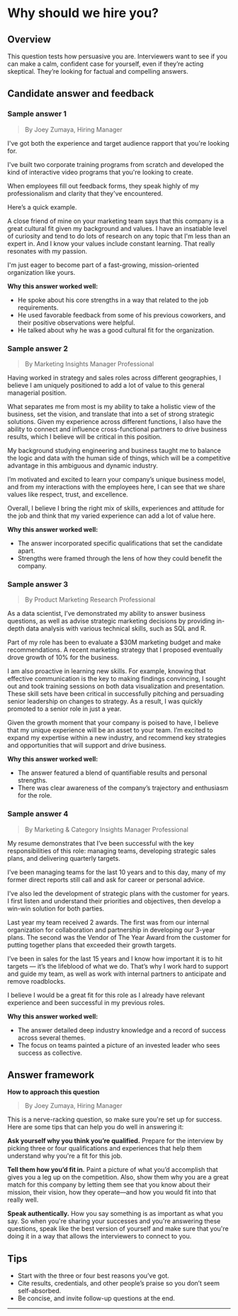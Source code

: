 # Why should we hire you?

## Overview
This question tests how persuasive you are. Interviewers want to see if you can make a calm, confident case for yourself, even if they’re acting skeptical. They’re looking for factual and compelling answers.

## Candidate answer and feedback

### Sample answer 1
> By Joey Zumaya, Hiring Manager

I've got both the experience and target audience rapport that you're looking for.

I've built two corporate training programs from scratch and developed the kind of interactive video programs that you're looking to create.

When employees fill out feedback forms, they speak highly of my professionalism and clarity that they've encountered.

Here’s a quick example.

A close friend of mine on your marketing team says that this company is a great cultural fit given my background and values. I have an insatiable level of curiosity and tend to do lots of research on any topic that I'm less than an expert in. And I know your values include constant learning. That really resonates with my passion.

I'm just eager to become part of a fast-growing, mission-oriented organization like yours.

**Why this answer worked well:**

* He spoke about his core strengths in a way that related to the job requirements.
* He used favorable feedback from some of his previous coworkers, and their positive observations were helpful.
* He talked about why he was a good cultural fit for the organization.

### Sample answer 2
> By Marketing Insights Manager Professional

Having worked in strategy and sales roles across different geographies, I believe I am uniquely positioned to add a lot of value to this general managerial position.

What separates me from most is my ability to take a holistic view of the business, set the vision, and translate that into a set of strong strategic solutions. Given my experience across different functions, I also have the ability to connect and influence cross-functional partners to drive business results, which I believe will be critical in this position.

My background studying engineering and business taught me to balance the logic and data with the human side of things, which will be a competitive advantage in this ambiguous and dynamic industry.

I’m motivated and excited to learn your company’s unique business model, and from my interactions with the employees here, I can see that we share values like respect, trust, and excellence.

Overall, I believe I bring the right mix of skills, experiences and attitude for the job and think that my varied experience can add a lot of value here.

**Why this answer worked well:**

* The answer incorporated specific qualifications that set the candidate apart.
* Strengths were framed through the lens of how they could benefit the company.

### Sample answer 3
> By Product Marketing Research Professional

As a data scientist, I’ve demonstrated my ability to answer business questions, as well as advise strategic marketing decisions by providing in-depth data analysis with various technical skills, such as SQL and R.

Part of my role has been to evaluate a $30M marketing budget and make recommendations. A recent marketing strategy that I proposed eventually drove growth of 10% for the business.

I am also proactive in learning new skills. For example, knowing that effective communication is the key to making findings convincing, I sought out and took training sessions on both data visualization and presentation. These skill sets have been critical in successfully pitching and persuading senior leadership on changes to strategy. As a result, I was quickly promoted to a senior role in just a year.

Given the growth moment that your company is poised to have, I believe that my unique experience will be an asset to your team. I’m excited to expand my expertise within a new industry, and recommend key strategies and opportunities that will support and drive business.

**Why this answer worked well:**

* The answer featured a blend of quantifiable results and personal strengths.
* There was clear awareness of the company’s trajectory and enthusiasm for the role.

### Sample answer 4
> By Marketing & Category Insights Manager Professional

My resume demonstrates that I’ve been successful with the key responsibilities of this role: managing teams, developing strategic sales plans, and delivering quarterly targets.

I’ve been managing teams for the last 10 years and to this day, many of my former direct reports still call and ask for career or personal advice.

I’ve also led the development of strategic plans with the customer for years. I first listen and understand their priorities and objectives, then develop a win-win solution for both parties.

Last year my team received 2 awards. The first was from our internal organization for collaboration and partnership in developing our 3-year plans. The second was the Vendor of The Year Award from the customer for putting together plans that exceeded their growth targets.

I’ve been in sales for the last 15 years and I know how important it is to hit targets — it’s the lifeblood of what we do. That’s why I work hard to support and guide my team, as well as work with internal partners to anticipate and remove roadblocks.

I believe I would be a great fit for this role as I already have relevant experience and been successful in my previous roles.

**Why this answer worked well:**

* The answer detailed deep industry knowledge and a record of success across several themes.
* The focus on teams painted a picture of an invested leader who sees success as collective.

## Answer framework

**How to approach this question**

> By Joey Zumaya, Hiring Manager

This is a nerve-racking question, so make sure you're set up for success. Here are some tips that can help you do well in answering it:

**Ask yourself why you think you’re qualified.** Prepare for the interview by picking three or four qualifications and experiences that help them understand why you're a fit for this job.

**Tell them how you’d fit in.** Paint a picture of what you’d accomplish that gives you a leg up on the competition. Also, show them why you are a great match for this company by letting them see that you know about their mission, their vision, how they operate—and how you would fit into that really well.

**Speak authentically.** How you say something is as important as what you say. So when you're sharing your successes and you're answering these questions, speak like the best version of yourself and make sure that you're doing it in a way that allows the interviewers to connect to you.

## Tips

* Start with the three or four best reasons you’ve got.
* Cite results, credentials, and other people’s praise so you don’t seem self-absorbed.
* Be concise, and invite follow-up questions at the end.

---